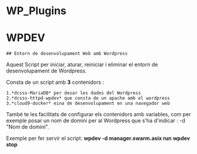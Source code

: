 # WP_Plugins
# WPDEV
    ## Entorn de desenvolupament Web amb Wordpress
 
Aquest Script per iniciar, aturar, reiniciar i eliminar el entorn de desenvolupament de Wordpress. 

Consta de un script amb **3** contenidors :

    1.*dcsss-MariaDB* per desar les dades del Wordpress
    2.*dcsss-httpd-wpdev* que consta de un apache amb el wordpress
    3.*cloud9-docker* eina de desenvolupament en una navegador web
    

També te les facilitats de configurar els contenidors amb variables, com per exemple
posar un nom de domini per al Wordpress que s'ha d'indicar : -d "Nom de domini".


Exemple per fer servir el script:
**wpdev -d manager.swarm.asix run**
**wpdev stop**
